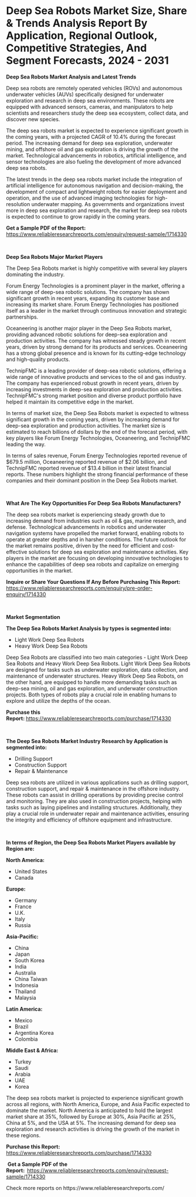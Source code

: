 <p><h1>Deep Sea Robots Market Size, Share & Trends Analysis Report By Application, Regional Outlook, Competitive Strategies, And Segment Forecasts, 2024 - 2031</h1></p><p><strong>Deep Sea Robots Market Analysis and Latest Trends</strong></p>
<p><p>Deep sea robots are remotely operated vehicles (ROVs) and autonomous underwater vehicles (AUVs) specifically designed for underwater exploration and research in deep sea environments. These robots are equipped with advanced sensors, cameras, and manipulators to help scientists and researchers study the deep sea ecosystem, collect data, and discover new species.</p><p>The deep sea robots market is expected to experience significant growth in the coming years, with a projected CAGR of 10.4% during the forecast period. The increasing demand for deep sea exploration, underwater mining, and offshore oil and gas exploration is driving the growth of the market. Technological advancements in robotics, artificial intelligence, and sensor technologies are also fueling the development of more advanced deep sea robots.</p><p>The latest trends in the deep sea robots market include the integration of artificial intelligence for autonomous navigation and decision-making, the development of compact and lightweight robots for easier deployment and operation, and the use of advanced imaging technologies for high-resolution underwater mapping. As governments and organizations invest more in deep sea exploration and research, the market for deep sea robots is expected to continue to grow rapidly in the coming years.</p></p>
<p><strong>Get a Sample PDF of the Report:&nbsp;</strong> <a href="https://www.reliableresearchreports.com/enquiry/request-sample/1714330">https://www.reliableresearchreports.com/enquiry/request-sample/1714330</a></p>
<p>&nbsp;</p>
<p><strong>Deep Sea Robots Major Market Players</strong></p>
<p><p>The Deep Sea Robots market is highly competitive with several key players dominating the industry. </p><p>Forum Energy Technologies is a prominent player in the market, offering a wide range of deep-sea robotic solutions. The company has shown significant growth in recent years, expanding its customer base and increasing its market share. Forum Energy Technologies has positioned itself as a leader in the market through continuous innovation and strategic partnerships.</p><p>Oceaneering is another major player in the Deep Sea Robots market, providing advanced robotic solutions for deep-sea exploration and production activities. The company has witnessed steady growth in recent years, driven by strong demand for its products and services. Oceaneering has a strong global presence and is known for its cutting-edge technology and high-quality products.</p><p>TechnipFMC is a leading provider of deep-sea robotic solutions, offering a wide range of innovative products and services to the oil and gas industry. The company has experienced robust growth in recent years, driven by increasing investments in deep-sea exploration and production activities. TechnipFMC's strong market position and diverse product portfolio have helped it maintain its competitive edge in the market.</p><p>In terms of market size, the Deep Sea Robots market is expected to witness significant growth in the coming years, driven by increasing demand for deep-sea exploration and production activities. The market size is estimated to reach billions of dollars by the end of the forecast period, with key players like Forum Energy Technologies, Oceaneering, and TechnipFMC leading the way.</p><p>In terms of sales revenue, Forum Energy Technologies reported revenue of $679.5 million, Oceaneering reported revenue of $2.06 billion, and TechnipFMC reported revenue of $13.4 billion in their latest financial reports. These numbers highlight the strong financial performance of these companies and their dominant position in the Deep Sea Robots market.</p></p>
<p>&nbsp;</p>
<p><strong>What Are The Key Opportunities For Deep Sea Robots Manufacturers?</strong></p>
<p><p>The deep sea robots market is experiencing steady growth due to increasing demand from industries such as oil & gas, marine research, and defense. Technological advancements in robotics and underwater navigation systems have propelled the market forward, enabling robots to operate at greater depths and in harsher conditions. The future outlook for the market remains positive, driven by the need for efficient and cost-effective solutions for deep sea exploration and maintenance activities. Key players in the market are focusing on developing innovative technologies to enhance the capabilities of deep sea robots and capitalize on emerging opportunities in the market.</p></p>
<p><strong>Inquire or Share Your Questions If Any Before Purchasing This Report:</strong> <a href="https://www.reliableresearchreports.com/enquiry/pre-order-enquiry/1714330">https://www.reliableresearchreports.com/enquiry/pre-order-enquiry/1714330</a></p>
<p>&nbsp;</p>
<p><strong>Market Segmentation</strong></p>
<p><strong>The Deep Sea Robots Market Analysis by types is segmented into:</strong></p>
<p><ul><li>Light Work Deep Sea Robots</li><li>Heavy Work Deep Sea Robots</li></ul></p>
<p><p>Deep Sea Robots are classified into two main categories - Light Work Deep Sea Robots and Heavy Work Deep Sea Robots. Light Work Deep Sea Robots are designed for tasks such as underwater exploration, data collection, and maintenance of underwater structures. Heavy Work Deep Sea Robots, on the other hand, are equipped to handle more demanding tasks such as deep-sea mining, oil and gas exploration, and underwater construction projects. Both types of robots play a crucial role in enabling humans to explore and utilize the depths of the ocean.</p></p>
<p><strong>Purchase this Report:&nbsp;</strong><a href="https://www.reliableresearchreports.com/purchase/1714330">https://www.reliableresearchreports.com/purchase/1714330</a></p>
<p>&nbsp;</p>
<p><strong>The Deep Sea Robots Market Industry Research by Application is segmented into:</strong></p>
<p><ul><li>Drilling Support</li><li>Construction Support</li><li>Repair & Maintenance</li></ul></p>
<p><p>Deep sea robots are utilized in various applications such as drilling support, construction support, and repair & maintenance in the offshore industry. These robots can assist in drilling operations by providing precise control and monitoring. They are also used in construction projects, helping with tasks such as laying pipelines and installing structures. Additionally, they play a crucial role in underwater repair and maintenance activities, ensuring the integrity and efficiency of offshore equipment and infrastructure.</p></p>
<p>&nbsp;</p>
<p><strong>In terms of Region, the Deep Sea Robots Market Players available by Region are:</strong></p>
<p>
    <p> <strong> North America: </strong>
        <ul>
            <li>United States</li>
            <li>Canada</li>
        </ul>
        </p> 
    <p> <strong> Europe: </strong>
        <ul>
            <li>Germany</li>
            <li>France</li>
            <li>U.K.</li>
            <li>Italy</li>
            <li>Russia</li>
        </ul>
        </p> 
    <p> <strong> Asia-Pacific: </strong>
        <ul>
            <li>China</li>
            <li>Japan</li>
            <li>South Korea</li>
            <li>India</li>
            <li>Australia</li>
            <li>China Taiwan</li>
            <li>Indonesia</li>
            <li>Thailand</li>
            <li>Malaysia</li>
        </ul>
        </p> 
    <p> <strong> Latin America: </strong>
        <ul>
            <li>Mexico</li>
            <li>Brazil</li>
            <li>Argentina Korea</li>
            <li>Colombia</li>
        </ul>
        </p> 
    <p> <strong> Middle East & Africa: </strong>
        <ul>
            <li>Turkey</li>
            <li>Saudi</li>
            <li>Arabia</li>
            <li>UAE</li>
            <li>Korea</li>
        </ul>
    </p>
    </p>
<p><p>The deep sea robots market is projected to experience significant growth across all regions, with North America, Europe, and Asia Pacific expected to dominate the market. North America is anticipated to hold the largest market share at 35%, followed by Europe at 30%, Asia Pacific at 25%, China at 5%, and the USA at 5%. The increasing demand for deep sea exploration and research activities is driving the growth of the market in these regions.</p></p>
<p><strong>Purchase this Report: </strong><a href="https://www.reliableresearchreports.com/purchase/1714330">https://www.reliableresearchreports.com/purchase/1714330</a></p>
<p>&nbsp;<strong>Get a Sample PDF of the Report:&nbsp;&nbsp;</strong><a href="https://www.reliableresearchreports.com/enquiry/request-sample/1714330">https://www.reliableresearchreports.com/enquiry/request-sample/1714330</a></p>
<p><strong></strong></p>
<p>Check more reports on https://www.reliableresearchreports.com/</p>